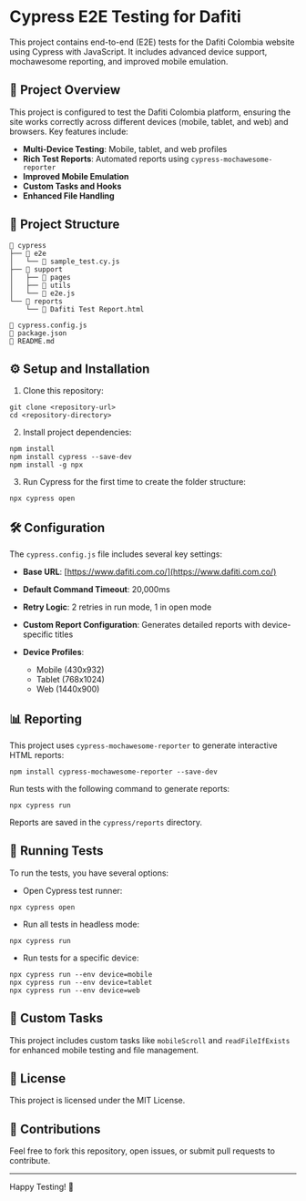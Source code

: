 # Cypress E2E Testing for Dafiti

This project contains end-to-end (E2E) tests for the Dafiti Colombia website using Cypress with JavaScript. It includes advanced device support, mochawesome reporting, and improved mobile emulation.

## 🚀 Project Overview

This project is configured to test the Dafiti Colombia platform, ensuring the site works correctly across different devices (mobile, tablet, and web) and browsers. Key features include:

* **Multi-Device Testing**: Mobile, tablet, and web profiles
* **Rich Test Reports**: Automated reports using `cypress-mochawesome-reporter`
* **Improved Mobile Emulation**
* **Custom Tasks and Hooks**
* **Enhanced File Handling**

## 📁 Project Structure

```
📂 cypress
├── 📁 e2e
│   └── 📄 sample_test.cy.js
├── 📁 support
│   ├── 📁 pages
│   ├── 📁 utils
│   └── 📄 e2e.js
└── 📁 reports
    └── 📄 Dafiti Test Report.html

📄 cypress.config.js
📄 package.json
📄 README.md
```

## ⚙️ Setup and Installation

1. Clone this repository:

```
git clone <repository-url>
cd <repository-directory>
```

2. Install project dependencies:

```
npm install
npm install cypress --save-dev
npm install -g npx
```

3. Run Cypress for the first time to create the folder structure:

```
npx cypress open
```

## 🛠️ Configuration

The `cypress.config.js` file includes several key settings:

* **Base URL**: [https://www.dafiti.com.co/](https://www.dafiti.com.co/)
* **Default Command Timeout**: 20,000ms
* **Retry Logic**: 2 retries in run mode, 1 in open mode
* **Custom Report Configuration**: Generates detailed reports with device-specific titles
* **Device Profiles**:

  * Mobile (430x932)
  * Tablet (768x1024)
  * Web (1440x900)

## 📊 Reporting

This project uses `cypress-mochawesome-reporter` to generate interactive HTML reports:

```
npm install cypress-mochawesome-reporter --save-dev
```

Run tests with the following command to generate reports:

```
npx cypress run
```

Reports are saved in the `cypress/reports` directory.

## 🧪 Running Tests

To run the tests, you have several options:

* Open Cypress test runner:

```
npx cypress open
```

* Run all tests in headless mode:

```
npx cypress run
```

* Run tests for a specific device:

```
npx cypress run --env device=mobile
npx cypress run --env device=tablet
npx cypress run --env device=web
```

## 🔧 Custom Tasks

This project includes custom tasks like `mobileScroll` and `readFileIfExists` for enhanced mobile testing and file management.

## 📄 License

This project is licensed under the MIT License.

## 🙌 Contributions

Feel free to fork this repository, open issues, or submit pull requests to contribute.

---

Happy Testing! 🚀
